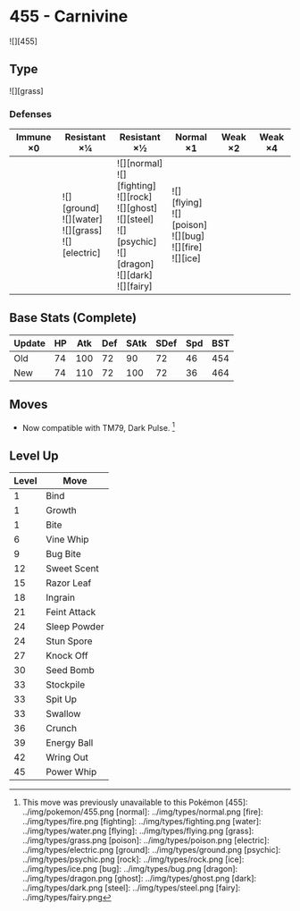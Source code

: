# 455 - Carnivine
![][455]

## Type

![][grass]

### Defenses

Immune ×0 | Resistant ×¼ | Resistant ×½ | Normal ×1 | Weak ×2 | Weak ×4
---       | ---          | ---          | ---       | ---     | ---
| | ![][ground]<br> ![][water]<br> ![][grass]<br> ![][electric]<br> | ![][normal]<br> ![][fighting]<br> ![][rock]<br> ![][ghost]<br> ![][steel]<br> ![][psychic]<br> ![][dragon]<br> ![][dark]<br> ![][fairy]<br> | ![][flying]<br> ![][poison]<br> ![][bug]<br> ![][fire]<br> ![][ice]<br> | | 

## Base Stats (Complete)

Update | HP | Atk | Def | SAtk | SDef | Spd | BST
---    | ---| --- | --- | ---  | ---  | --- | ---
Old    | 74 |  100 |  72 |  90  |  72  |  46  |  454
New    | 74 |  110 |  72 |  100  |  72  |  36  |  464

## Moves

 - Now compatible with TM79, Dark Pulse. [^1]

## Level Up

Level | Move
---   | ---
  1   | Bind
  1   | Growth
  1   | Bite
  6   | Vine Whip
  9   | Bug Bite
 12   | Sweet Scent
 15   | Razor Leaf
 18   | Ingrain
 21   | Feint Attack
 24   | Sleep Powder
 24   | Stun Spore
 27   | Knock Off
 30   | Seed Bomb
 33   | Stockpile
 33   | Spit Up
 33   | Swallow
 36   | Crunch
 39   | Energy Ball
 42   | Wring Out
 45   | Power Whip

[^1]: This move was previously unavailable to this Pokémon
[455]: ../img/pokemon/455.png
[normal]: ../img/types/normal.png
[fire]: ../img/types/fire.png
[fighting]: ../img/types/fighting.png
[water]: ../img/types/water.png
[flying]: ../img/types/flying.png
[grass]: ../img/types/grass.png
[poison]: ../img/types/poison.png
[electric]: ../img/types/electric.png
[ground]: ../img/types/ground.png
[psychic]: ../img/types/psychic.png
[rock]: ../img/types/rock.png
[ice]: ../img/types/ice.png
[bug]: ../img/types/bug.png
[dragon]: ../img/types/dragon.png
[ghost]: ../img/types/ghost.png
[dark]: ../img/types/dark.png
[steel]: ../img/types/steel.png
[fairy]: ../img/types/fairy.png
